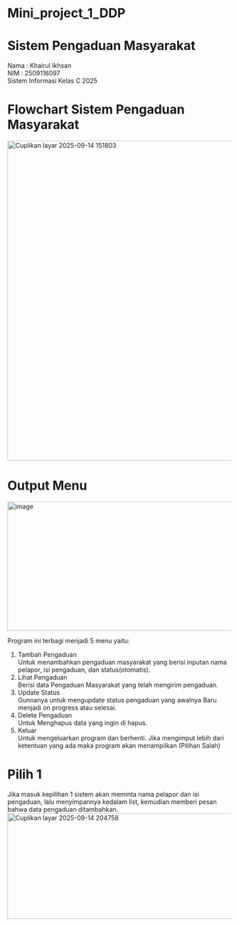 # Mini_project_1_DDP
# Sistem Pengaduan Masyarakat
Nama : Khairul Ikhsan  
NIM  : 2509116097  
Sistem Informasi Kelas C 2025  

# Flowchart Sistem Pengaduan Masyarakat
<img width="1270" height="717" alt="Cuplikan layar 2025-09-14 151803" src="https://github.com/user-attachments/assets/6df9432a-2da9-436c-b034-f6fdaf7642da" />

# Output Menu
<img width="581" height="289" alt="image" src="https://github.com/user-attachments/assets/3a7a2e72-ae79-452c-9db3-c62f807476b8" />

Program ini terbagi menjadi 5 menu yaitu:
1. Tambah Pengaduan <br> Untuk menambahkan pengaduan masyarakat yang berisi inputan nama pelapor, isi pengaduan, dan status(otomatis).
2. Lihat Pengaduan <br> Berisi data Pengaduan Masyarakat yang telah mengirim pengaduan.  
3. Update Status <br> Gunnanya untuk mengupdate status pengaduan yang awalnya Baru menjadi on progress atau selesai.  
4. Delete Pengaduan <br> Untuk Menghapus data yang ingin di hapus.
5. Keluar <br> Untuk mengeluarkan program dan berhenti.
Jika mengimput lebih dari ketentuan yang ada maka program akan menampilkan (Pilihan Salah)

# Pilih 1
Jika masuk kepilihan 1 sistem akan meminta nama pelapor dan isi pengaduan, lalu menyimpannya kedalam list, kemudian memberi pesan bahwa data pengaduan ditambahkan.
<br> <img width="663" height="237" alt="Cuplikan layar 2025-09-14 204758" src="https://github.com/user-attachments/assets/c21c7392-11a6-4422-807f-6ca6aa78c13d" />



